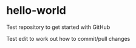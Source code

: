 # hello-world
Test repository to get started with GitHub

Test edit to work out how to commit/pull changes
